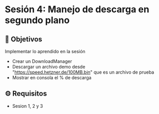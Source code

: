 
# Sesión 4: Manejo de descarga en segundo plano
## :dart: Objetivos

Implementar lo aprendido en la sesión

- Crear un DownloadManager
- Descargar un archivo demo desde "https://speed.hetzner.de/100MB.bin" que es un archivo de prueba
- Mostrar en consola el % de descarga

## ⚙ Requisitos

+ Sesion 1, 2 y 3




